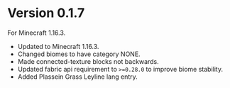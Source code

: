 # Version 0.1.7
For Minecraft 1.16.3.

* Updated to Minecraft 1.16.3.
* Changed biomes to have category NONE.
* Made connected-texture blocks not backwards.
* Updated fabric api requirement to `>=0.28.0` to improve biome stability.
* Added Plassein Grass Leyline lang entry.
